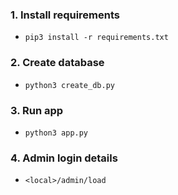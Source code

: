 ### 1. Install requirements
- `pip3 install -r requirements.txt`

### 2. Create database
- `python3 create_db.py`

### 3. Run app
- `python3 app.py`

### 4. Admin login details
- `<local>/admin/load`